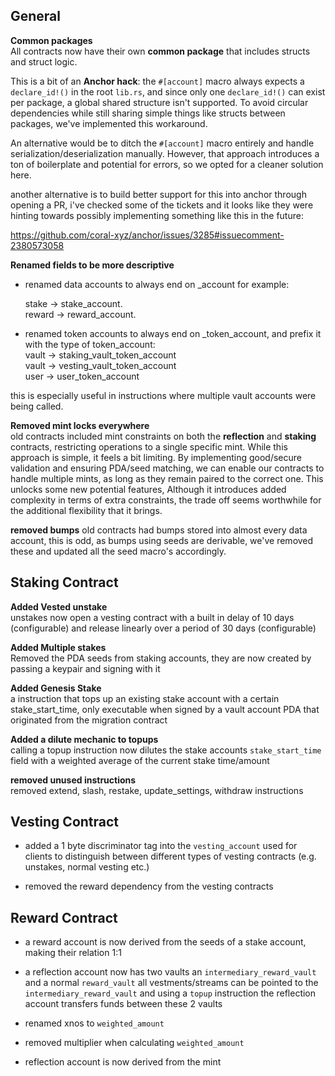 ## General

**Common packages**  
All contracts now have their own **common package** that includes structs and struct logic.

This is a bit of an **Anchor hack**: the `#[account]` macro always expects a `declare_id!()` in the root `lib.rs`, and since only one `declare_id!()` can exist per package, a global shared structure isn't supported. To avoid circular dependencies while still sharing simple things like structs between packages, we've implemented this workaround.

An alternative would be to ditch the `#[account]` macro entirely and handle serialization/deserialization manually. However, that approach introduces a ton of boilerplate and potential for errors, so we opted for a cleaner solution here.

another alternative is to build better support for this into anchor through opening a PR, i've checked some of the tickets and it looks like they were hinting towards possibly implementing something like this in the future:

https://github.com/coral-xyz/anchor/issues/3285#issuecomment-2380573058

**Renamed fields to be more descriptive**

- renamed data accounts to always end on \_account for example:

  stake -> stake_account.  
  reward -> reward_account.

- renamed token accounts to always end on \_token_account, and prefix it with the type of token_account:  
   vault -> staking_vault_token_account  
   vault -> vesting_vault_token_account  
   user -> user_token_account

this is especially useful in instructions where multiple vault accounts were being called.

**Removed mint locks everywhere**  
old contracts included mint constraints on both the **reflection** and **staking** contracts, restricting operations to a single specific mint. While this approach is simple, it feels a bit limiting. By implementing good/secure validation and ensuring PDA/seed matching, we can enable our contracts to handle multiple mints, as long as they remain paired to the correct one. This unlocks some new potential features, Although it introduces added complexity in terms of extra constraints, the trade off seems worthwhile for the additional flexibility that it brings.

**removed bumps**
old contracts had bumps stored into almost every data account, this is odd, as bumps using seeds are derivable, we've removed these and updated all the seed macro's accordingly.

## Staking Contract

**Added Vested unstake**  
unstakes now open a vesting contract with a built in delay of 10 days (configurable) and release linearly over a period of 30 days (configurable)

**Added Multiple stakes**  
Removed the PDA seeds from staking accounts, they are now created by passing a keypair and signing with it

**Added Genesis Stake**  
a instruction that tops up an existing stake account with a certain stake_start_time, only executable when signed by a vault account PDA that originated from the migration contract

**Added a dilute mechanic to topups**  
calling a topup instruction now dilutes the stake accounts `stake_start_time` field with a weighted average of the current stake time/amount

**removed unused instructions**  
removed extend, slash, restake, update_settings, withdraw instructions

## Vesting Contract

- added a 1 byte discriminator tag into the `vesting_account` used for clients to distinguish between different types of vesting contracts (e.g. unstakes, normal vesting etc.)

- removed the reward dependency from the vesting contracts

## Reward Contract

- a reward account is now derived from the seeds of a stake account, making their relation 1:1

- a reflection account now has two vaults an `intermediary_reward_vault` and a normal `reward_vault` all vestments/streams can be pointed to the `intermediary_reward_vault` and using a `topup` instruction the reflection account transfers funds between these 2 vaults

- renamed xnos to `weighted_amount`

- removed multiplier when calculating `weighted_amount`

- reflection account is now derived from the mint
